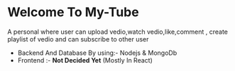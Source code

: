 # Welcome To My-Tube

A personal where user can upload vedio,watch vedio,like,comment , create playlist of vedio and can subscribe to other user

- Backend And Database By using:- Nodejs & MongoDb
- Frontend :- **Not Decided Yet** (Mostly In React)
